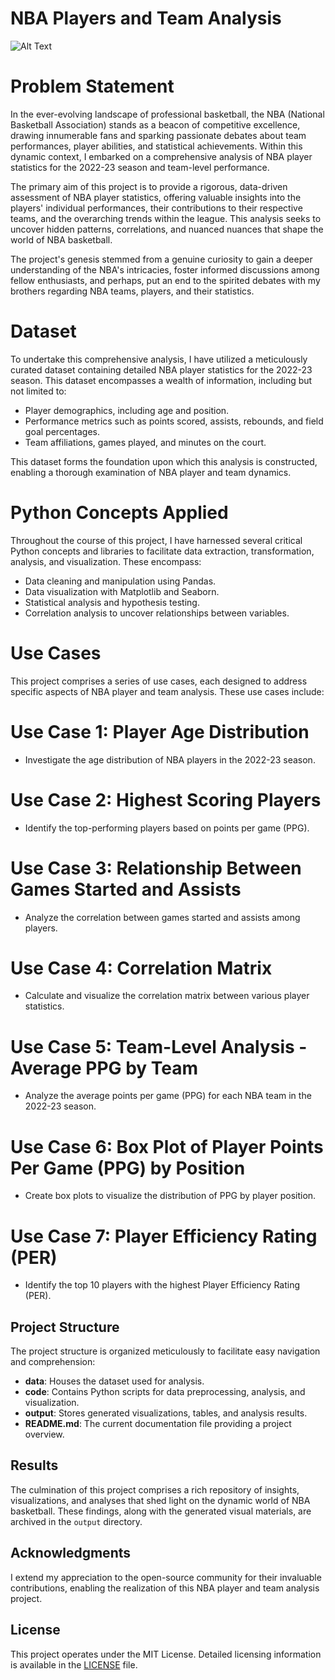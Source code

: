 # NBA Players and Team Analysis
![Alt Text](https://i.pinimg.com/originals/05/06/5e/05065e5da1c33781f2e3a2b3cec78a06.gif)

# Problem Statement

In the ever-evolving landscape of professional basketball, the NBA (National Basketball Association) stands as a beacon of competitive excellence, drawing innumerable fans and sparking passionate debates about team performances, player abilities, and statistical achievements. Within this dynamic context, I embarked on a comprehensive analysis of NBA player statistics for the 2022-23 season and team-level performance.

The primary aim of this project is to provide a rigorous, data-driven assessment of NBA player statistics, offering valuable insights into the players' individual performances, their contributions to their respective teams, and the overarching trends within the league. This analysis seeks to uncover hidden patterns, correlations, and nuanced nuances that shape the world of NBA basketball.

The project's genesis stemmed from a genuine curiosity to gain a deeper understanding of the NBA's intricacies, foster informed discussions among fellow enthusiasts, and perhaps, put an end to the spirited debates with my brothers regarding NBA teams, players, and their statistics.

# Dataset

To undertake this comprehensive analysis, I have utilized a meticulously curated dataset containing detailed NBA player statistics for the 2022-23 season. This dataset encompasses a wealth of information, including but not limited to:

- Player demographics, including age and position.
- Performance metrics such as points scored, assists, rebounds, and field goal percentages.
- Team affiliations, games played, and minutes on the court.

This dataset forms the foundation upon which this analysis is constructed, enabling a thorough examination of NBA player and team dynamics.

# Python Concepts Applied

Throughout the course of this project, I have harnessed several critical Python concepts and libraries to facilitate data extraction, transformation, analysis, and visualization. These encompass:

- Data cleaning and manipulation using Pandas.
- Data visualization with Matplotlib and Seaborn.
- Statistical analysis and hypothesis testing.
- Correlation analysis to uncover relationships between variables.

# Use Cases

This project comprises a series of use cases, each designed to address specific aspects of NBA player and team analysis. These use cases include:

# Use Case 1: Player Age Distribution
- Investigate the age distribution of NBA players in the 2022-23 season.

# Use Case 2: Highest Scoring Players
- Identify the top-performing players based on points per game (PPG).

# Use Case 3: Relationship Between Games Started and Assists
- Analyze the correlation between games started and assists among players.

# Use Case 4: Correlation Matrix
- Calculate and visualize the correlation matrix between various player statistics.

# Use Case 5: Team-Level Analysis - Average PPG by Team
- Analyze the average points per game (PPG) for each NBA team in the 2022-23 season.

# Use Case 6: Box Plot of Player Points Per Game (PPG) by Position
- Create box plots to visualize the distribution of PPG by player position.

# Use Case 7: Player Efficiency Rating (PER)
- Identify the top 10 players with the highest Player Efficiency Rating (PER).



## Project Structure

The project structure is organized meticulously to facilitate easy navigation and comprehension:

- **data**: Houses the dataset used for analysis.
- **code**: Contains Python scripts for data preprocessing, analysis, and visualization.
- **output**: Stores generated visualizations, tables, and analysis results.
- **README.md**: The current documentation file providing a project overview.

## Results

The culmination of this project comprises a rich repository of insights, visualizations, and analyses that shed light on the dynamic world of NBA basketball. These findings, along with the generated visual materials, are archived in the `output` directory.


## Acknowledgments

I extend my appreciation to the open-source community for their invaluable contributions, enabling the realization of this NBA player and team analysis project.

## License

This project operates under the MIT License. Detailed licensing information is available in the [LICENSE](LICENSE) file.
